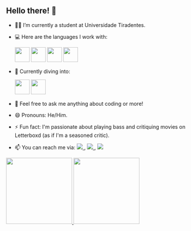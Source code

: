 ## Hello there! 👋

- 👨‍🎓 I’m currently a student at Universidade Tiradentes.
  
- 💻 Here are the languages I work with: 
  <div> 
    <img src="https://cdn.jsdelivr.net/gh/devicons/devicon@latest/icons/java/java-original-wordmark.svg" width="40" height="40" />
    <img src="https://cdn.jsdelivr.net/gh/devicons/devicon@latest/icons/javascript/javascript-original.svg" width="40" height="40" />
    <img src="https://cdn.jsdelivr.net/gh/devicons/devicon@latest/icons/react/react-original.svg" width="40" height="40" />
    <img src="https://cdn.jsdelivr.net/gh/devicons/devicon@latest/icons/typescript/typescript-original.svg" width="40" height="40" />
  </div>

- 🚀 Currently diving into: 
  <div> 
    <img src="https://cdn.jsdelivr.net/gh/devicons/devicon@latest/icons/ruby/ruby-plain-wordmark.svg" width="40" height="40" />
    <img src="https://cdn.jsdelivr.net/gh/devicons/devicon@latest/icons/googlecloud/googlecloud-original-wordmark.svg" width="40" height="40" />
  </div>

- 💬 Feel free to ask me anything about coding or more!

- 😄 Pronouns: He/Him.

- ⚡ Fun fact: I'm passionate about playing bass and critiquing movies on Letterboxd (as if I'm a seasoned critic).

- 📫 You can reach me via:   <a href="https://www.linkedin.com/in/antonio-dev-/" target="_blank" style="margin-bottom: 10px;">
    <img src="https://img.shields.io/badge/-LinkedIn-%230077B5?style=for-the-badge&logo=linkedin&logoColor=white" target="_blank">
  </a>,  <a href="mailto:carloscavalcante.developer@gmail.com" style="margin-bottom: 10px;">
    <img src="https://img.shields.io/badge/Gmail-D14836?style=for-the-badge&logo=gmail&logoColor=white" target="_blank">
  </a>,  <a href="https://www.instagram.com/antonio_cvt" target="_blank">
    <img src="https://img.shields.io/badge/-Instagram-%23E4405F?style=for-the-badge&logo=instagram&logoColor=white" target="_blank">
  </a>



<div>
  <a href="https://github.com/Carloscavalcante97">
    <img loading="lazy" height="180em" src="https://github-readme-stats.vercel.app/api/top-langs/?username=Carloscavalcante97&layout=compact&langs_count=7&theme=ocean_dark"/>
    <img loading="lazy" height="180em" src="https://github-readme-stats.vercel.app/api?username=Carloscavalcante97&show_icons=true&theme=ocean_dark&include_all_commits=true&count_private=true"/>
  </a>
</div>
